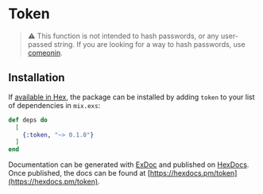 # Token

> ⚠️ This function is not intended to hash passwords, or any user-passed string. If you are looking for a way to hash passwords, use [comeonin](https://github.com/riverrun/comeonin).

## Installation

If [available in Hex](https://hex.pm/docs/publish), the package can be installed
by adding `token` to your list of dependencies in `mix.exs`:

```elixir
def deps do
  [
    {:token, "~> 0.1.0"}
  ]
end
```

Documentation can be generated with [ExDoc](https://github.com/elixir-lang/ex_doc)
and published on [HexDocs](https://hexdocs.pm). Once published, the docs can
be found at [https://hexdocs.pm/token](https://hexdocs.pm/token).

